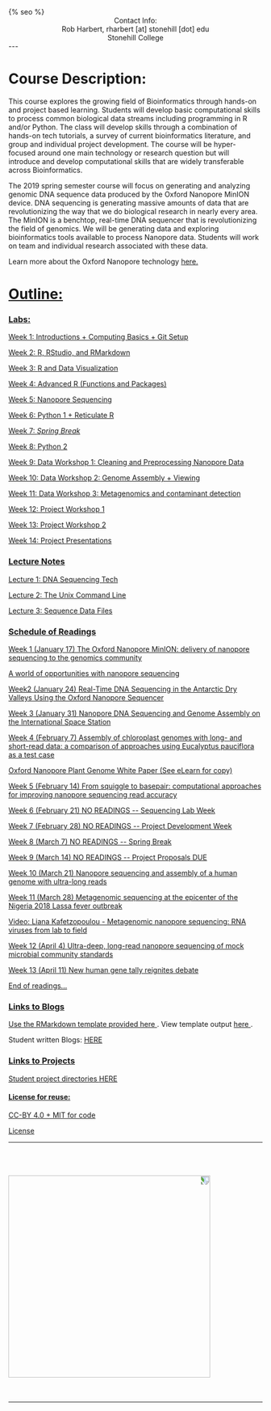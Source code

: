 ﻿<html>
  <head>
    {% seo %}
  </head>
</html>

<center>
Contact Info:<br>
Rob Harbert, 
rharbert [at] stonehill [dot] edu <br>
Stonehill College <br>
</center>
---

# Course Description:

This course explores the growing field of Bioinformatics through hands-on and project based learning. Students will develop basic computational skills to process common biological data streams including programming in R and/or Python. The class will develop skills through a combination of hands-on tech tutorials, a survey of current bioinformatics literature, and group and individual project development.  The course will be hyper-focused around one main technology or research question but will introduce and develop computational skills that are widely transferable across Bioinformatics.

The 2019 spring semester course will focus on generating and analyzing genomic DNA sequence data produced by the Oxford Nanopore MinION device. DNA sequencing is generating massive amounts of data that are revolutionizing the way that we do biological research in nearly every area. The MinION is a benchtop, real-time DNA sequencer that is revolutionizing the field of genomics. We will be generating data and exploring bioinformatics tools available to process Nanopore data. Students will work on team and individual research associated with these data.

Learn more about the Oxford Nanopore technology <a href="https://nanoporetech.com/products/minion"> here. 


# Outline:

### Labs:

Week 1: <a href='intro.html'> Introductions + Computing Basics + Git Setup

Week 2: <a href='R_lab.html'> R, RStudio, and RMarkdown 

Week 3: <a href='R_datavis.html'> R and Data Visualization

Week 4: Advanced R (Functions and Packages)

Week 5: Nanopore Sequencing

Week 6: Python 1 + Reticulate R

Week 7: *Spring Break*

Week 8: Python 2

Week 9: Data Workshop 1: Cleaning and Preprocessing Nanopore Data

Week 10: Data Workshop 2: Genome Assembly + Viewing

Week 11: Data Workshop 3: Metagenomics and contaminant detection

Week 12: Project Workshop 1

Week 13: Project Workshop 2

Week 14: Project Presentations





### Lecture Notes

Lecture 1: <a href='dna_seq.html'> DNA Sequencing Tech

Lecture 2: <a href='unix_intro.html'> The Unix Command Line

Lecture 3: <a href='seq_files.html'> Sequence Data Files

### Schedule of Readings

Week 1 (January 17)
<a href="https://doi.org/10.1186/s13059-016-1103-0"> The Oxford Nanopore MinION: delivery of nanopore sequencing to the genomics community

<a href="https://doi.org/10.1093/jxb/erx289"> A world of opportunities with nanopore sequencing

Week2 (January 24)
<a href="https://dx.doi.org/10.7171%2Fjbt.17-2801-009">  Real-Time DNA Sequencing in the Antarctic Dry Valleys Using the Oxford Nanopore Sequencer

Week 3 (January 31)
<a href="https://doi.org/10.1038/s41598-017-18364-0"> Nanopore DNA Sequencing and Genome Assembly on the International Space Station

Week 4 (February 7)
<a href="https://doi.org/10.1186/s12864-018-5348-8"> Assembly of chloroplast genomes with long- and short-read data: a comparison of approaches using Eucalyptus pauciflora as a test case

Oxford Nanopore Plant Genome White Paper (See eLearn for copy)

Week 5 (February 14)
<a href="https://doi.org/10.1186/s13059-018-1462-9"> From squiggle to basepair: computational approaches for improving nanopore sequencing read accuracy

Week 6 (February 21) NO READINGS -- Sequencing Lab Week

Week 7 (February 28) NO READINGS -- Project Development Week

Week 8 (March 7) NO READINGS -- Spring Break

Week 9 (March 14) NO READINGS -- Project Proposals DUE

Week 10 (March 21) 
<a href="https://doi.org/10.1038/nbt.4060"> Nanopore sequencing and assembly of a human genome with ultra-long reads

Week 11 (March 28)
<a href="https://doi.org/10.1126/science.aau9343"> Metagenomic sequencing at the epicenter of the Nigeria 2018 Lassa fever outbreak

<a href="https://nanoporetech.com/resource-centre/metagenomic-nanopore-sequencing-rna-viruses-lab-field"> Video:  Liana Kafetzopoulou - Metagenomic nanopore sequencing: RNA viruses from lab to field 

Week 12 (April 4)
<a href = "https://doi.org/10.1101/487033"> Ultra-deep, long-read nanopore sequencing of mock microbial community standards

Week 13 (April 11)
<a href = "https://www.nature.com/articles/d41586-018-05462-w"> New human gene tally reignites debate

End of readings...


### Links to Blogs

Use the RMarkdown template provided <a href = 'https://raw.githubusercontent.com/rsh249/applied_bioinformatics/master/docs/rmarkdown_template.Rmd'> here </a>. View template output <a href = 'rmarkdown_template.html'> here </a>.

Student written Blogs: <a href='blogs.html'> HERE

### Links to Projects

Student project directories <a href='https://github.com/rsh249/applied_bioinformatics/projects'>HERE



#### License for reuse: 

CC-BY 4.0 + MIT for code

<a href = "https://github.com/rsh249/bioinformatics/blob/master/LICENSE.md"> License


---  




<br>
<br>
<br>

<image src='images/minion.jpg' height="400" style="transform:rotate(90deg);">


<br>
<br>
<br>

---






